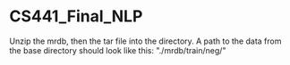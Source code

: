 # CS441_Final_NLP
Unzip the mrdb, then the tar file into the directory. A path to the data from the base directory should look like this: "./mrdb/train/neg/"
